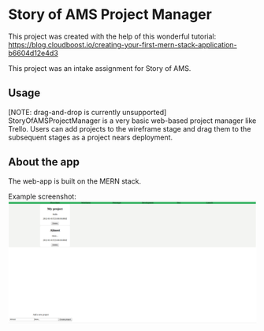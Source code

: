 # Story of AMS Project Manager

This project was created with the help of this wonderful tutorial: https://blog.cloudboost.io/creating-your-first-mern-stack-application-b6604d12e4d3

This project was an intake assignment for Story of AMS.

## Usage

[NOTE: drag-and-drop is currently unsupported]
StoryOfAMSProjectManager is a very basic web-based project manager like Trello. Users can add projects to the wireframe stage and drag them to the subsequent stages as a project nears deployment. 

## About the app

The web-app is built on the MERN stack.

Example screenshot:
![screenshot](/images/screenshot.png)
